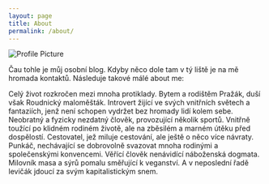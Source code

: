 ```yaml
---
layout: page
title: About
permalink: /about/
---
```


<img src="{{ site.baseurl }}/assets/ejdy.jpg" title="Profile Picture" class="profile">

Čau tohle je můj osobní blog. Kdyby něco dole tam v tý liště je na mě hromada kontaktů. Následuje takové málé about me:

Celý život rozkročen mezi mnoha protiklady. Bytem a rodištěm Pražák, duší však Roudnický maloměšták. Introvert žijící ve svých vnitřních světech a fantaziích, jenž není schopen vydržet bez hromady lidí kolem sebe. Neobratný a fyzicky nezdatný člověk, provozující několik sportů. Vnitřně toužící po klidném rodiném životě, ale na zběsilém a marném útěku před dospělostí. Cestovatel, jež miluje cestování, ale ještě o něco více návraty. Punkáč, nechávající se dobrovolně svazovat mnoha rodinými a společenskými konvencemi. Věřící člověk nenávidící náboženská dogmata. Milovník masa a sýrů pomalu směřující k veganství. A v neposlední řadě levičák jdoucí za svým kapitalistickým snem.
